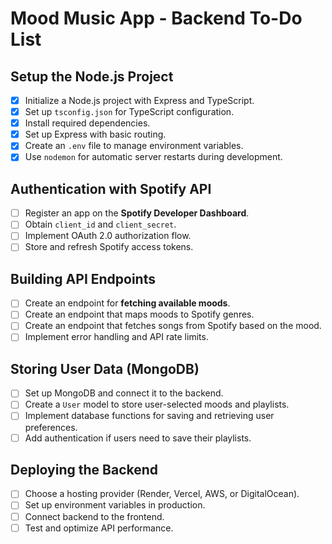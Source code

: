 # Mood Music App - Backend To-Do List

## Setup the Node.js Project
- [X] Initialize a Node.js project with Express and TypeScript.
- [X] Set up `tsconfig.json` for TypeScript configuration.
- [X] Install required dependencies.
- [X] Set up Express with basic routing.
- [X] Create an `.env` file to manage environment variables.
- [X] Use `nodemon` for automatic server restarts during development.

## Authentication with Spotify API
- [ ] Register an app on the **Spotify Developer Dashboard**.
- [ ] Obtain `client_id` and `client_secret`.
- [ ] Implement OAuth 2.0 authorization flow.
- [ ] Store and refresh Spotify access tokens.

## Building API Endpoints
- [ ] Create an endpoint for **fetching available moods**.
- [ ] Create an endpoint that maps moods to Spotify genres.
- [ ] Create an endpoint that fetches songs from Spotify based on the mood.
- [ ] Implement error handling and API rate limits.

## Storing User Data (MongoDB)
- [ ] Set up MongoDB and connect it to the backend.
- [ ] Create a `User` model to store user-selected moods and playlists.
- [ ] Implement database functions for saving and retrieving user preferences.
- [ ] Add authentication if users need to save their playlists.

## Deploying the Backend
- [ ] Choose a hosting provider (Render, Vercel, AWS, or DigitalOcean).
- [ ] Set up environment variables in production.
- [ ] Connect backend to the frontend.
- [ ] Test and optimize API performance.